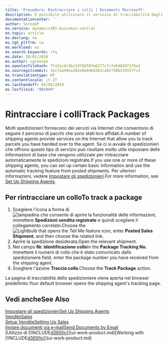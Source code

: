 ```yaml
---
title: 'Procedura: Rintracciare i colli | Documenti Microsoft'
description: È possibile utilizzare il servizio di tracciabilità degli spedizionieri per vedere lo stato di avanzamento di una consegna.
documentationcenter: ''
author: SorenGP
ms.service: dynamics365-business-central
ms.topic: article
ms.devlang: na
ms.tgt_pltfrm: na
ms.workload: na
ms.search.keywords: rfq
ms.date: 10/01/2018
ms.author: sgroespe
ms.openlocfilehash: 7fa51c4c5bc5370df07e6277c7c7e6403d71f5e2
ms.sourcegitcommit: 1bcfaa99ea302e6b84b8361ca02730b135557fc1
ms.translationtype: HT
ms.contentlocale: it-IT
ms.lasthandoff: 03/08/2019
ms.locfileid: "801949"
---
```

# <a name="track-packages"></a><span data-ttu-id="aef7d-103">Rintracciare i colli</span><span class="sxs-lookup"><span data-stu-id="aef7d-103">Track Packages</span></span>
<span data-ttu-id="aef7d-104">Molti spedizionieri forniscono dei servizi via Internet che consentono di seguire il percorso di pacchi che sono stati loro affidati.</span><span class="sxs-lookup"><span data-stu-id="aef7d-104">A number of shipping agents provide services on the Internet that allow you to track parcels you have handed over to the agent.</span></span> <span data-ttu-id="aef7d-105">Se ci si avvale di spedizionieri che offrono questo tipo di servizio può risultare molto utile impostare delle informazioni di base che vengono utilizzate per rintracciare automaticamente le spedizioni registrate.</span><span class="sxs-lookup"><span data-stu-id="aef7d-105">If you use one or more of these shipping agents, you can set up certain basic information and use the automatic tracking feature from posted shipments.</span></span> <span data-ttu-id="aef7d-106">Per ulteriori informazioni, vedere [Impostare gli spedizionieri](sales-how-to-set-up-shipping-agents.md).</span><span class="sxs-lookup"><span data-stu-id="aef7d-106">For more information, see [Set Up Shipping Agents](sales-how-to-set-up-shipping-agents.md).</span></span>  

## <a name="to-track-a-package"></a><span data-ttu-id="aef7d-107">Per rintracciare un collo</span><span class="sxs-lookup"><span data-stu-id="aef7d-107">To track a package</span></span>
1. <span data-ttu-id="aef7d-108">Scegliere l'icona a forma di ![lampadina che consente di aprire la funzionalità delle informazioni](media/ui-search/search_small.png "Informazioni sull'operazione che si desidera eseguire"), immettere **Spedizioni vendita registrate** e quindi scegliere il collegamento correlato.</span><span class="sxs-lookup"><span data-stu-id="aef7d-108">Choose the ![Lightbulb that opens the Tell Me feature](media/ui-search/search_small.png "Tell me what you want to do") icon, enter **Posted Sales Shipment**, and then choose the related link.</span></span>
2. <span data-ttu-id="aef7d-109">Aprire la spedizione desiderata.</span><span class="sxs-lookup"><span data-stu-id="aef7d-109">Open the relevant shipment.</span></span>
3. <span data-ttu-id="aef7d-110">Nel campo **Nr. identificazione collo**</span><span class="sxs-lookup"><span data-stu-id="aef7d-110">In the **Package Tracking No.**</span></span> <span data-ttu-id="aef7d-111">immettere il numero di collo che è stato comunicato dallo spedizioniere.</span><span class="sxs-lookup"><span data-stu-id="aef7d-111">field, enter the package number you have received from the shipping agent.</span></span>
4. <span data-ttu-id="aef7d-112">Scegliere l'azione **Traccia collo**.</span><span class="sxs-lookup"><span data-stu-id="aef7d-112">Choose the **Track Package** action.</span></span>

<span data-ttu-id="aef7d-113">La pagina di tracciabilità dello spedizioniere viene aperta nel browser predefinito.</span><span class="sxs-lookup"><span data-stu-id="aef7d-113">Your default browser opens the shipping agent's tracking page.</span></span>

## <a name="see-also"></a><span data-ttu-id="aef7d-114">Vedi anche</span><span class="sxs-lookup"><span data-stu-id="aef7d-114">See Also</span></span>
[<span data-ttu-id="aef7d-115">Impostare gli spedizionieri</span><span class="sxs-lookup"><span data-stu-id="aef7d-115">Set Up Shipping Agents</span></span>](sales-how-to-set-up-shipping-agents.md)  
[<span data-ttu-id="aef7d-116">Vendite</span><span class="sxs-lookup"><span data-stu-id="aef7d-116">Sales</span></span>](sales-manage-sales.md)  
[<span data-ttu-id="aef7d-117">Setup Vendite</span><span class="sxs-lookup"><span data-stu-id="aef7d-117">Setting Up Sales</span></span>](sales-setup-sales.md)  
[<span data-ttu-id="aef7d-118">Inviare documenti via e-mail</span><span class="sxs-lookup"><span data-stu-id="aef7d-118">Send Documents by Email</span></span>](ui-how-send-documents-email.md)  
<span data-ttu-id="aef7d-119">[Utilizzo di [!INCLUDE[d365fin](includes/d365fin_md.md)]](ui-work-product.md)</span><span class="sxs-lookup"><span data-stu-id="aef7d-119">[Working with [!INCLUDE[d365fin](includes/d365fin_md.md)]](ui-work-product.md)</span></span>
